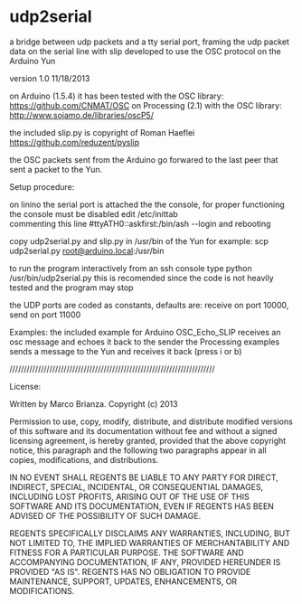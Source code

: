udp2serial
==========

a bridge between udp packets and a tty serial port, framing the udp packet data on the serial line with slip developed to use the OSC protocol on the Arduino Yun

version 1.0  11/18/2013

on Arduino (1.5.4) it has been tested with the OSC library: https://github.com/CNMAT/OSC
on Processing (2.1) with the OSC library: http://www.sojamo.de/libraries/oscP5/

the included slip.py is copyright of Roman Haeflei https://github.com/reduzent/pyslip

the OSC packets sent from the Arduino go forwared to the last peer that sent a packet to the Yun.

Setup procedure:

on linino the serial port is attached the the console, for proper functioning the console must be disabled
edit /etc/inittab  
commenting this line #ttyATH0::askfirst:/bin/ash --login
and rebooting

copy udp2serial.py and slip.py in /usr/bin of the Yun
for example: scp udp2serial.py root@arduino.local:/usr/bin

to run the program interactively from an ssh console type python /usr/bin/udp2serial.py
this is recomended since the code is not heavily tested and the program may stop

the UDP ports are coded as constants, defaults are: receive on port 10000, send on port 11000


Examples:
the included example for Arduino OSC_Echo_SLIP receives an osc message and echoes it back to the sender
the Processing examples sends a message to the Yun and receives it back (press i or b)  

////////////////////////////////////////////////////////////////////////


License:

Written by Marco Brianza. Copyright (c) 2013

Permission to use, copy, modify, distribute, and distribute modified versions
 of this software and its documentation without fee and without a signed
 licensing agreement, is hereby granted, provided that the above copyright
 notice, this paragraph and the following two paragraphs appear in all copies,
 modifications, and distributions.
 
 IN NO EVENT SHALL REGENTS BE LIABLE TO ANY PARTY FOR DIRECT, INDIRECT,
 SPECIAL, INCIDENTAL, OR CONSEQUENTIAL DAMAGES, INCLUDING LOST PROFITS, ARISING
 OUT OF THE USE OF THIS SOFTWARE AND ITS DOCUMENTATION, EVEN IF REGENTS HAS
 BEEN ADVISED OF THE POSSIBILITY OF SUCH DAMAGE.
 
 REGENTS SPECIFICALLY DISCLAIMS ANY WARRANTIES, INCLUDING, BUT NOT LIMITED TO,
 THE IMPLIED WARRANTIES OF MERCHANTABILITY AND FITNESS FOR A PARTICULAR
 PURPOSE. THE SOFTWARE AND ACCOMPANYING DOCUMENTATION, IF ANY, PROVIDED
 HEREUNDER IS PROVIDED "AS IS". REGENTS HAS NO OBLIGATION TO PROVIDE
 MAINTENANCE, SUPPORT, UPDATES, ENHANCEMENTS, OR MODIFICATIONS.

